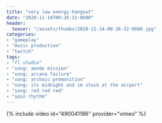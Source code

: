 ```yaml
---
title: "very low energy hangout"
date: "2020-11-14T00:26:32-0600"
header:
  teaser: "/assets/thumbs/2020-11-14-00-26-32-0600.jpg"
categories:
- "gameplay"
- "music production"
- "twitch"
tags:
- "fl studio"
- "song: aeode mission"
- "song: arcana failure"
- "song: archaic premonition"
- "song: its midnight and im stuck at the airport"
- "song: red red red"
- "spin rhythm"
---
```

{% include video id="490041186" provider="vimeo" %}
